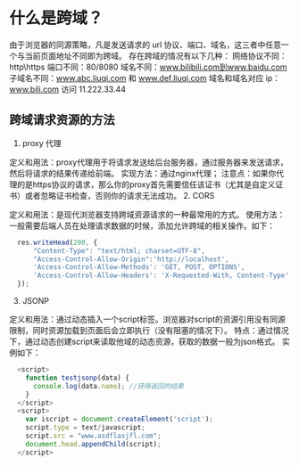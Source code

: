 # 什么是跨域？

由于浏览器的同源策略，凡是发送请求的 url 协议、端口、域名，这三者中任意一个与当前页面地址不同即为跨域。
存在跨域的情况有以下几种：
网络协议不同：http\https
端口不同：80/8080
域名不同：www.bilibili.com到www.baidu.com
子域名不同：www.abc.liuqi.com 和 www.def.liuqi.com
域名和域名对应 ip：www.bili.com 访问 11.222.33.44

## 跨域请求资源的方法

1. proxy 代理

定义和用法：proxy代理用于将请求发送给后台服务器，通过服务器来发送请求，然后将请求的结果传递给前端。
实现方法：通过nginx代理；
注意点：如果你代理的是https协议的请求，那么你的proxy首先需要信任该证书（尤其是自定义证书）或者忽略证书检查，否则你的请求无法成功。
2. CORS

定义和用法：是现代浏览器支持跨域资源请求的一种最常用的方式。
使用方法：一般需要后端人员在处理请求数据的时候，添加允许跨域的相关操作。如下：

```js
  res.writeHead(200, {
      "Content-Type": "text/html; charset=UTF-8",
      "Access-Control-Allow-Origin":'http://localhost',
      'Access-Control-Allow-Methods': 'GET, POST, OPTIONS',
      'Access-Control-Allow-Headers': 'X-Requested-With, Content-Type'
  });
```

3. JSONP

定义和用法：通过动态插入一个script标签。浏览器对script的资源引用没有同源限制，同时资源加载到页面后会立即执行（没有阻塞的情况下）。
特点：通过情况下，通过动态创建script来读取他域的动态资源，获取的数据一般为json格式。
实例如下：

```js
  <script>
    function testjsonp(data) {
      console.log(data.name); //获得返回的结果
    }
  </script>
  <script>
    var iscript = document.createElement('script');
    script.type = text/javascript;
    script.src = "www.asdflasjfl.com";
    document.head.appendChild(script);
  </script>
```
